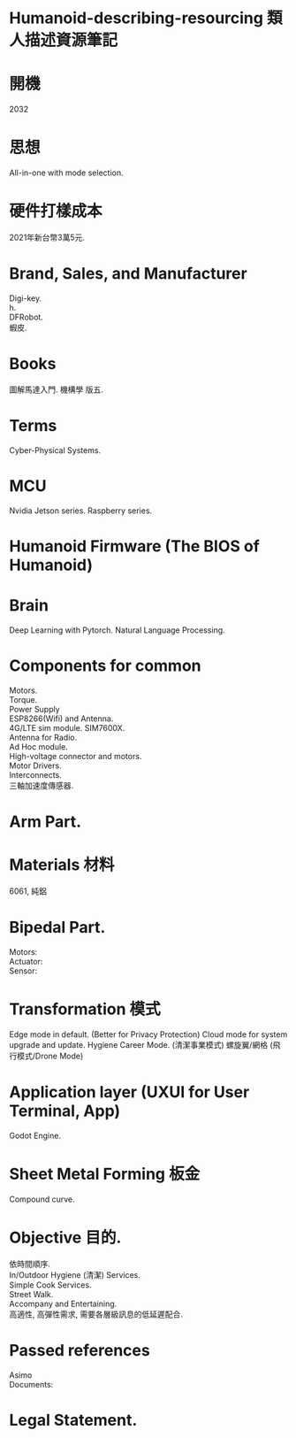 # Humanoid-describing-resourcing 類人描述資源筆記
開機
====
2032<br>

思想
====
All-in-one with mode selection.

硬件打樣成本
====
2021年新台幣3萬5元.<br>

Brand, Sales, and Manufacturer
====
Digi-key.<br>
h.<br>
DFRobot.<br>
蝦皮.<br>

Books
====
圖解馬達入門.
機構學 版五.

Terms
====
Cyber-Physical Systems.<br>

MCU
====
Nvidia Jetson series.
Raspberry series.

Humanoid Firmware (The BIOS of Humanoid)
====


Brain
====
Deep Learning with Pytorch.
Natural Language Processing.





Components for common
====
Motors.<br>
Torque.<br>
Power Supply<br>
ESP8266(Wifi) and Antenna.<br>
4G/LTE sim module. SIM7600X.<br>
Antenna for Radio.<br>
Ad Hoc module.<br>
High-voltage connector and motors.<br>
Motor Drivers.<br>
Interconnects.<br>
三軸加速度傳感器.<br>

Arm Part.
====

Materials 材料
====
6061, 純鋁

Bipedal Part.
====
Motors:<br>
Actuator:<br>
Sensor:<br>

Transformation 模式
====
Edge mode in default. (Better for Privacy Protection)
Cloud mode for system upgrade and update.
Hygiene Career Mode. (清潔事業模式)
螺旋翼/網格 (飛行模式/Drone Mode)


Application layer (UXUI for User Terminal, App)
====
Godot Engine.<br>

Sheet Metal Forming 板金
====
Compound curve.<br>

Objective 目的.
====
依時間順序.<br>
In/Outdoor Hygiene (清潔) Services.<br>
Simple Cook Services.<br>
Street Walk.<br>
Accompany and Entertaining.<br>
高適性, 高彈性需求, 需要各層級訊息的低延遲配合.

Passed references
====
Asimo<br>
Documents:<br>

Legal Statement.
====



